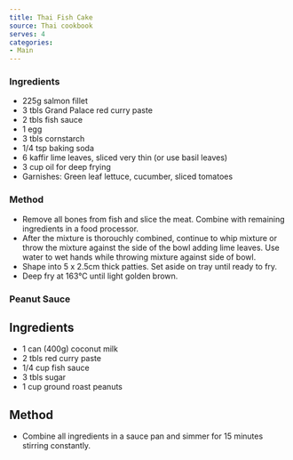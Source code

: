 ```yaml
---
title: Thai Fish Cake
source: Thai cookbook
serves: 4
categories:
- Main
---
```










### Ingredients

* 225g salmon fillet
* 3 tbls Grand Palace red curry paste
* 2 tbls fish sauce
* 1 egg
* 3 tbls cornstarch
* 1/4 tsp baking soda
*  6 kaffir lime leaves, sliced very thin (or use basil leaves)
* 3 cup oil for deep frying
* Garnishes: Green leaf lettuce, cucumber, sliced tomatoes

### Method

* Remove all bones from fish and slice the meat. Combine with remaining ingredients in a food processor.
* After the mixture is thorouchly combined, continue to whip mixture or throw the mixture against the side of the bowl adding lime leaves. Use water to wet hands while throwing mixture against side of bowl.
* Shape into 5 x 2.5cm thick patties. Set aside on tray until ready to fry.
* Deep fry at 163°C until light golden brown.

### Peanut Sauce

## Ingredients

* 1 can (400g) coconut milk
* 2 tbls red curry paste
* 1/4 cup fish sauce
* 3 tbls sugar
* 1 cup ground roast peanuts

## Method

* Combine all ingredients in a sauce pan and simmer for 15 minutes stirring constantly.
